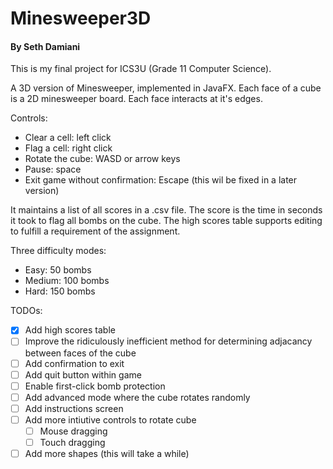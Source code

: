 # Minesweeper3D
#### By Seth Damiani
This is my final project for ICS3U (Grade 11 Computer Science). 

A 3D version of Minesweeper, implemented in JavaFX. Each face of a cube is a 2D minesweeper board. Each face interacts at it's edges.

Controls:
- Clear a cell: left click
- Flag a cell: right click
- Rotate the cube: WASD or arrow keys
- Pause: space
- Exit game without confirmation: Escape (this wil be fixed in a later version)

It maintains a list of all scores in a .csv file. The score is the time in seconds it took to flag all bombs on the cube. The high scores table supports editing to fulfill a requirement of the assignment.

Three difficulty modes:
- Easy: 50 bombs
- Medium: 100 bombs
- Hard: 150 bombs

TODOs:

- [x] Add high scores table
- [ ] Improve the ridiculously inefficient method for determining adjacancy between faces of the cube
- [ ] Add confirmation to exit
- [ ] Add quit button within game
- [ ] Enable first-click bomb protection
- [ ] Add advanced mode where the cube rotates randomly
- [ ] Add instructions screen
- [ ] Add more intiutive controls to rotate cube
  - [ ] Mouse dragging
  - [ ] Touch dragging
- [ ] Add more shapes (this will take a while)

